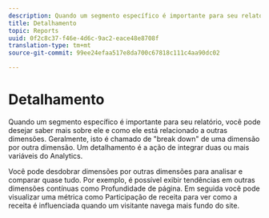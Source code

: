 ```yaml
---
description: Quando um segmento específico é importante para seu relatório, você pode desejar saber mais sobre ele e como ele está relacionado a outras dimensões. Geralmente, isto é chamado de "break down" de uma dimensão por outra dimensão. Um detalhamento é a ação de integrar duas ou mais variáveis do Analytics.
title: Detalhamento
topic: Reports
uuid: 0f2c8c37-f46e-4d6c-9ac2-eace48e8708f
translation-type: tm+mt
source-git-commit: 99ee24efaa517e8da700c67818c111c4aa90dc02

---
```



# Detalhamento

Quando um segmento específico é importante para seu relatório, você pode desejar saber mais sobre ele e como ele está relacionado a outras dimensões. Geralmente, isto é chamado de &quot;break down&quot; de uma dimensão por outra dimensão. Um detalhamento é a ação de integrar duas ou mais variáveis do Analytics.

Você pode desdobrar dimensões por outras dimensões para analisar e comparar quase tudo. Por exemplo, é possível exibir tendências em outras dimensões contínuas como Profundidade de página. Em seguida você pode visualizar uma métrica como Participação de receita para ver como a receita é influenciada quando um visitante navega mais fundo do site.
